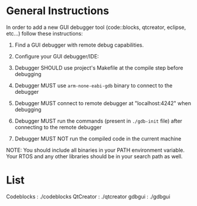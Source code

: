 # General Instructions

In order to add a new GUI debugger tool (code::blocks, qtcreator, eclipse, etc...)
follow these instructions:

1. Find a GUI debugger with remote debug capabilities.

2. Configure your GUI debugger/IDE:

  1. Debugger SHOULD use project's Makefile at the compile step before debugging
  2. Debugger MUST use `arm-none-eabi-gdb` binary to connect to the debugger
  3. Debugger MUST connect to remote debugger at "localhost:4242"
     when debugging
  4. Debugger MUST run the commands (present in `./gdb-init` file)
     after connecting to the remote debugger
  5. Debugger MUST NOT run the compiled code in the current machine


NOTE: You should include all binaries in your PATH environment variable. Your RTOS
and any other libraries should be in your search path as well.

# List

Codeblocks  : ./codeblocks
QtCreator   : ./qtcreator
gdbgui      : ./gdbgui
